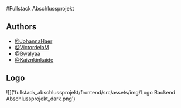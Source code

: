 #Fullstack Abschlussprojekt


## Authors

- [@JohannaHaer](https://github.com/JohannaHaer)
- [@VictordelaM](https://github.com/VictordelaM)
- [@Bwalyaa](https://github.com/Bwalyaa)
- [@Kaiznkinkaide](https://github.com/Kaiznkinkaide)

## Logo

![]('fullstack_abschlussprojekt/frontend/src/assets/img/Logo Backend Abschlussprojekt_dark.png')